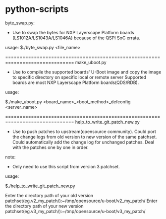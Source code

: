 # python-scripts
byte_swap.py:

- Use to swap the bytes for NXP Layerscape Platform boards
 (LS1012A/LS1043A/LS1046A) because of the QSPI SoC errata. 

usage:
$./byte_swap.py <file_name> <byte>

==============================================================================
make_uboot.py

- Use to compile the supported boards' U-Boot image
  and copy the image to specific directory on specific local or remote server
  Supported boards are most NXP Layerscape Platform boards(QDS/RDB).

usage:

$./make_uboot.py <board_name>_<boot_method>_defconfig <server_name>

==============================================================================
help_to_write_git_patch_new.py 

- Use to push patches to upstream(opensource community).
  Could port the change logs from old version to new version of the same patchset.
  Could automatically add the change log for unchanged patches.
  Deal with the patches one by one in order.

note:
- Only need to use this script from version 3 patchset.

usage:

$./help_to_write_git_patch_new.py 

Enter the directory path of your old version patchset(eg.v2_my_patch/):~/tmp/opensource/u-boot/v2_my_patch/
Enter the directory path of your new version patchset(eg.v3_my_patch/):~/tmp/opensource/u-boot/v3_my_patch/
